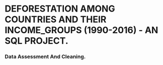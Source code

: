 # DEFORESTATION AMONG COUNTRIES AND THEIR INCOME_GROUPS (1990-2016) - AN SQL PROJECT.
### Data Assessment And Cleaning.

